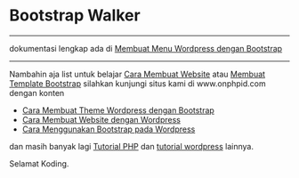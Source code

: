 # Bootstrap Walker
<hr />
dokumentasi lengkap ada di <a href="https://www.onphpid.com/membuat-menu-wordpress-dengan-bootstrap.html" alt="cara menggunakan bootstrap pada wordpress" target="_blank" re="dofollow">Membuat Menu Wordpress dengan Bootstrap</a>
<hr/>
Nambahin aja list untuk belajar <a href="https://www.onphpid.com" alt="cara membuat website" target="_blank" rel="dofollow">Cara Membuat Website</a> atau <a href="https://www.onphpid.com" alt="membuat template bootstrap" target="_blank" rel="dofollow">Membuat Template Bootstrap</a> silahkan kunjungi situs kami di www.onphpid.com
dengan konten 
<ul>
<li><a href="https://www.onphpid.com/cara-membuat-theme-wordpress-dengan-bootstrap.html" alt="membuat theme wordpress" target="_blank" rel="dofollow">Cara Membuat Theme Wordpress dengan Bootstrap</a></li>
<li><a href="https://www.onphpid.com/cara-membuat-website-dengan-wordpress.html" alt="cara membuat website">Cara Membuat Website dengan Wordpress</a></li>
<li><a href="https://www.onphpid.com/cara-menggunakan-bootstrap-pada-wordpress.html" alt="cara menggunakan bootstrap" target="_blank" rel="dofollow">Cara Menggunakan Bootstrap pada Wordpress</a></li>
</ul>
dan masih banyak lagi <a href="https://www.onphpid.com/" alt="tutorial php" target="_blank" rel="dofollow">Tutorial PHP</a> dan <a href="https://www.onphpid.com/" alt="tutorial wordpress" target="_blank" rel="dofollow">tutorial wordpress</a> lainnya.

Selamat Koding.

